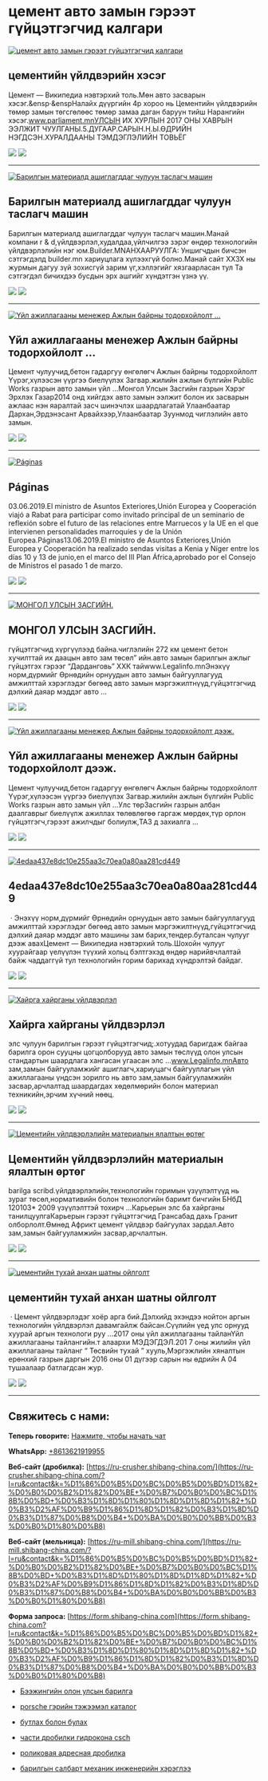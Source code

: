 # цемент авто замын гэрээт гүйцэтгэгчид калгари

<a href="https://swt.shibang-china.com/?l=ru&img&k=%D1%86%D0%B5%D0%BC%D0%B5%D0%BD%D1%82+%D0%B0%D0%B2%D1%82%D0%BE+%D0%B7%D0%B0%D0%BC%D1%8B%D0%BD+%D0%B3%D1%8D%D1%80%D1%8D%D1%8D%D1%82+%D0%B3%D2%AF%D0%B9%D1%86%D1%8D%D1%82%D0%B3%D1%8D%D0%B3%D1%87%D0%B8%D0%B4+%D0%BA%D0%B0%D0%BB%D0%B3%D0%B0%D1%80%D0%B8" target="_blank">![цемент авто замын гэрээт гүйцэтгэгчид калгари](http://static.shibang-china.com/all-800x300/1051.jpg)</a>

## цементийн үйлдвэрийн хэсэг
Цемент — Википедиа нэвтэрхий толь.Мөн авто засварын хэсэг.&amp;ensp&#183;&amp;enspНалайх дүүргийн 4р хороо нь Цементийн үйлдвэрийн төмөр замын төгсгөлөөс төмөр замаа даган баруун тийш Нарангийн хэсэг.www.parliament.mnУЛСЫН ИХ ХУРЛЫН 2017 ОНЫ ХАВРЫН ЭЭЛЖИТ ЧУУЛГАНЫ.5.ДУГААР.САРЫН.Н.Ы.ӨДРИЙН НЭГДСЭН.ХУРАЛДААНЫ ТЭМДЭГЛЭЛИЙН ТОВЬЁГ


<a href="https://whatsapp.shibangsoft.com/WhatsApp.php" target="_blank" title="WhatsApp">![](http://static.shibang-china.com/icon/whatsapp.png)</a> <a href="https://swt.shibang-china.com/?l=ru&icon&k=%D1%86%D0%B5%D0%BC%D0%B5%D0%BD%D1%82+%D0%B0%D0%B2%D1%82%D0%BE+%D0%B7%D0%B0%D0%BC%D1%8B%D0%BD+%D0%B3%D1%8D%D1%80%D1%8D%D1%8D%D1%82+%D0%B3%D2%AF%D0%B9%D1%86%D1%8D%D1%82%D0%B3%D1%8D%D0%B3%D1%87%D0%B8%D0%B4+%D0%BA%D0%B0%D0%BB%D0%B3%D0%B0%D1%80%D0%B8" target="_blank">![](http://static.shibang-china.com/icon/chat-ru.png)</a>

---

<a href="https://swt.shibang-china.com/?l=ru&img&k=%D1%86%D0%B5%D0%BC%D0%B5%D0%BD%D1%82+%D0%B0%D0%B2%D1%82%D0%BE+%D0%B7%D0%B0%D0%BC%D1%8B%D0%BD+%D0%B3%D1%8D%D1%80%D1%8D%D1%8D%D1%82+%D0%B3%D2%AF%D0%B9%D1%86%D1%8D%D1%82%D0%B3%D1%8D%D0%B3%D1%87%D0%B8%D0%B4+%D0%BA%D0%B0%D0%BB%D0%B3%D0%B0%D1%80%D0%B8" target="_blank">![Барилгын материалд ашиглагддаг чулуун таслагч машин](http://static.shibang-china.com/all-800x300/770.jpg)</a>

## Барилгын материалд ашиглагддаг чулуун таслагч машин
Барилгын материалд ашиглагддаг чулуун таслагч машин.Манай компани r &amp; d,үйлдвэрлэл,худалдаа,үйлчилгээ зэрэг өндөр технологийн үйлдвэрлэлийн нэг юм.Builder.MNАНХААРУУЛГА: Уншигчдын бичсэн сэтгэгдэлд builder.mn хариуцлага хүлээхгүй болно.Манай сайт ХХЗХ ны журмын дагуу зүй зохисгүй зарим үг,хэллэгийг хязгаарласан тул Та сэтгэгдэл бичихдээ бусдын эрх ашгийг хүндэтгэн үзнэ үү.


<a href="https://whatsapp.shibangsoft.com/WhatsApp.php" target="_blank" title="WhatsApp">![](http://static.shibang-china.com/icon/whatsapp.png)</a> <a href="https://swt.shibang-china.com/?l=ru&icon&k=%D1%86%D0%B5%D0%BC%D0%B5%D0%BD%D1%82+%D0%B0%D0%B2%D1%82%D0%BE+%D0%B7%D0%B0%D0%BC%D1%8B%D0%BD+%D0%B3%D1%8D%D1%80%D1%8D%D1%8D%D1%82+%D0%B3%D2%AF%D0%B9%D1%86%D1%8D%D1%82%D0%B3%D1%8D%D0%B3%D1%87%D0%B8%D0%B4+%D0%BA%D0%B0%D0%BB%D0%B3%D0%B0%D1%80%D0%B8" target="_blank">![](http://static.shibang-china.com/icon/chat-ru.png)</a>

---

<a href="https://swt.shibang-china.com/?l=ru&img&k=%D1%86%D0%B5%D0%BC%D0%B5%D0%BD%D1%82+%D0%B0%D0%B2%D1%82%D0%BE+%D0%B7%D0%B0%D0%BC%D1%8B%D0%BD+%D0%B3%D1%8D%D1%80%D1%8D%D1%8D%D1%82+%D0%B3%D2%AF%D0%B9%D1%86%D1%8D%D1%82%D0%B3%D1%8D%D0%B3%D1%87%D0%B8%D0%B4+%D0%BA%D0%B0%D0%BB%D0%B3%D0%B0%D1%80%D0%B8" target="_blank">![Үйл ажиллагааны менежер Ажлын байрны тодорхойлолт …](http://static.shibang-china.com/all-800x300/1005.jpg)</a>

## Үйл ажиллагааны менежер Ажлын байрны тодорхойлолт …
Цемент чулуучид,бетон гадаргуу өнгөлөгч Ажлын байрны тодорхойлолт Үүрэг,хүлээсэн үүргээ биелүүлэх Загвар.жилийн ажлын бүлгийн Public Works газрын авто замын үйл …Монгол Улсын Засгийн газрын Хэрэг Эрхлэх Газар2014 онд хийгдэх авто замын ээлжит болон их засварын ажлаас нэн яаралтай засч шинэчлэх шаардлагатай Улаанбаатар Дархан,Эрдэнэсант Арвайхээр,Улаанбаатар Зуунмод чиглэлийн авто замын.


<a href="https://whatsapp.shibangsoft.com/WhatsApp.php" target="_blank" title="WhatsApp">![](http://static.shibang-china.com/icon/whatsapp.png)</a> <a href="https://swt.shibang-china.com/?l=ru&icon&k=%D1%86%D0%B5%D0%BC%D0%B5%D0%BD%D1%82+%D0%B0%D0%B2%D1%82%D0%BE+%D0%B7%D0%B0%D0%BC%D1%8B%D0%BD+%D0%B3%D1%8D%D1%80%D1%8D%D1%8D%D1%82+%D0%B3%D2%AF%D0%B9%D1%86%D1%8D%D1%82%D0%B3%D1%8D%D0%B3%D1%87%D0%B8%D0%B4+%D0%BA%D0%B0%D0%BB%D0%B3%D0%B0%D1%80%D0%B8" target="_blank">![](http://static.shibang-china.com/icon/chat-ru.png)</a>

---

<a href="https://swt.shibang-china.com/?l=ru&img&k=%D1%86%D0%B5%D0%BC%D0%B5%D0%BD%D1%82+%D0%B0%D0%B2%D1%82%D0%BE+%D0%B7%D0%B0%D0%BC%D1%8B%D0%BD+%D0%B3%D1%8D%D1%80%D1%8D%D1%8D%D1%82+%D0%B3%D2%AF%D0%B9%D1%86%D1%8D%D1%82%D0%B3%D1%8D%D0%B3%D1%87%D0%B8%D0%B4+%D0%BA%D0%B0%D0%BB%D0%B3%D0%B0%D1%80%D0%B8" target="_blank">![P&#225;ginas](http://static.shibang-china.com/all-800x300/791.jpg)</a>

## P&#225;ginas
03.06.2019.El ministro de Asuntos Exteriores,Uni&#243;n Europea y Cooperaci&#243;n viaj&#243; a Rabat para participar como invitado principal de un seminario de reflexi&#243;n sobre el futuro de las relaciones entre Marruecos y la UE en el que intervienen personalidades marroqu&#237;es y de la Uni&#243;n Europea.P&#225;ginas13.06.2019.El ministro de Asuntos Exteriores,Uni&#243;n Europea y Cooperaci&#243;n ha realizado sendas visitas a Kenia y N&#237;ger entre los d&#237;as 10 y 13 de junio,en el marco del III Plan &#193;frica,aprobado por el Consejo de Ministros el pasado 1 de marzo.


<a href="https://whatsapp.shibangsoft.com/WhatsApp.php" target="_blank" title="WhatsApp">![](http://static.shibang-china.com/icon/whatsapp.png)</a> <a href="https://swt.shibang-china.com/?l=ru&icon&k=%D1%86%D0%B5%D0%BC%D0%B5%D0%BD%D1%82+%D0%B0%D0%B2%D1%82%D0%BE+%D0%B7%D0%B0%D0%BC%D1%8B%D0%BD+%D0%B3%D1%8D%D1%80%D1%8D%D1%8D%D1%82+%D0%B3%D2%AF%D0%B9%D1%86%D1%8D%D1%82%D0%B3%D1%8D%D0%B3%D1%87%D0%B8%D0%B4+%D0%BA%D0%B0%D0%BB%D0%B3%D0%B0%D1%80%D0%B8" target="_blank">![](http://static.shibang-china.com/icon/chat-ru.png)</a>

---

<a href="https://swt.shibang-china.com/?l=ru&img&k=%D1%86%D0%B5%D0%BC%D0%B5%D0%BD%D1%82+%D0%B0%D0%B2%D1%82%D0%BE+%D0%B7%D0%B0%D0%BC%D1%8B%D0%BD+%D0%B3%D1%8D%D1%80%D1%8D%D1%8D%D1%82+%D0%B3%D2%AF%D0%B9%D1%86%D1%8D%D1%82%D0%B3%D1%8D%D0%B3%D1%87%D0%B8%D0%B4+%D0%BA%D0%B0%D0%BB%D0%B3%D0%B0%D1%80%D0%B8" target="_blank">![МОНГОЛ УЛСЫН ЗАСГИЙН.](http://static.shibang-china.com/all-800x300/1315.jpg)</a>

## МОНГОЛ УЛСЫН ЗАСГИЙН.
гүйцэтгэгчид хүргүүлээд байна.чиглэлийн 272 км цемент бетон хучилттай их даацын авто зам төсөл” ийн.авто замын барилгын ажлыг гүйцэтгэх гэрээг “Дарданговь” ХХК тайwww.Legalinfo.mnЭнэхүү норм,дүрмийг Өрнөдийн орнуудын авто замын байгууллагууд амжилттай хэрэглэдэг бөгөөд авто замын мэргэжилтнүүд,гүйцэтгэгчид дэлхий даяар мэддэг авто …


<a href="https://whatsapp.shibangsoft.com/WhatsApp.php" target="_blank" title="WhatsApp">![](http://static.shibang-china.com/icon/whatsapp.png)</a> <a href="https://swt.shibang-china.com/?l=ru&icon&k=%D1%86%D0%B5%D0%BC%D0%B5%D0%BD%D1%82+%D0%B0%D0%B2%D1%82%D0%BE+%D0%B7%D0%B0%D0%BC%D1%8B%D0%BD+%D0%B3%D1%8D%D1%80%D1%8D%D1%8D%D1%82+%D0%B3%D2%AF%D0%B9%D1%86%D1%8D%D1%82%D0%B3%D1%8D%D0%B3%D1%87%D0%B8%D0%B4+%D0%BA%D0%B0%D0%BB%D0%B3%D0%B0%D1%80%D0%B8" target="_blank">![](http://static.shibang-china.com/icon/chat-ru.png)</a>

---

<a href="https://swt.shibang-china.com/?l=ru&img&k=%D1%86%D0%B5%D0%BC%D0%B5%D0%BD%D1%82+%D0%B0%D0%B2%D1%82%D0%BE+%D0%B7%D0%B0%D0%BC%D1%8B%D0%BD+%D0%B3%D1%8D%D1%80%D1%8D%D1%8D%D1%82+%D0%B3%D2%AF%D0%B9%D1%86%D1%8D%D1%82%D0%B3%D1%8D%D0%B3%D1%87%D0%B8%D0%B4+%D0%BA%D0%B0%D0%BB%D0%B3%D0%B0%D1%80%D0%B8" target="_blank">![Үйл ажиллагааны менежер Ажлын байрны тодорхойлолт дээж.](http://static.shibang-china.com/all-800x300/1466.jpg)</a>

## Үйл ажиллагааны менежер Ажлын байрны тодорхойлолт дээж.
Цемент чулуучид,бетон гадаргуу өнгөлөгч Ажлын байрны тодорхойлолт Үүрэг,хүлээсэн үүргээ биелүүлэх Загвар.жилийн ажлын бүлгийн Public Works газрын авто замын үйл …Улс төрЗасгийн газрын албан даалгаврыг биелүүлж ажиллах төлөвлөгөө гаргаж мөрдөх,түр орлон гүйцэтгэгч,гэрээт ажилчдыг болиулж,ТАЗ д захиалга …


<a href="https://whatsapp.shibangsoft.com/WhatsApp.php" target="_blank" title="WhatsApp">![](http://static.shibang-china.com/icon/whatsapp.png)</a> <a href="https://swt.shibang-china.com/?l=ru&icon&k=%D1%86%D0%B5%D0%BC%D0%B5%D0%BD%D1%82+%D0%B0%D0%B2%D1%82%D0%BE+%D0%B7%D0%B0%D0%BC%D1%8B%D0%BD+%D0%B3%D1%8D%D1%80%D1%8D%D1%8D%D1%82+%D0%B3%D2%AF%D0%B9%D1%86%D1%8D%D1%82%D0%B3%D1%8D%D0%B3%D1%87%D0%B8%D0%B4+%D0%BA%D0%B0%D0%BB%D0%B3%D0%B0%D1%80%D0%B8" target="_blank">![](http://static.shibang-china.com/icon/chat-ru.png)</a>

---

<a href="https://swt.shibang-china.com/?l=ru&img&k=%D1%86%D0%B5%D0%BC%D0%B5%D0%BD%D1%82+%D0%B0%D0%B2%D1%82%D0%BE+%D0%B7%D0%B0%D0%BC%D1%8B%D0%BD+%D0%B3%D1%8D%D1%80%D1%8D%D1%8D%D1%82+%D0%B3%D2%AF%D0%B9%D1%86%D1%8D%D1%82%D0%B3%D1%8D%D0%B3%D1%87%D0%B8%D0%B4+%D0%BA%D0%B0%D0%BB%D0%B3%D0%B0%D1%80%D0%B8" target="_blank">![4edaa437e8dc10e255aa3c70ea0a80aa281cd449](http://static.shibang-china.com/all-800x300/805.jpg)</a>

## 4edaa437e8dc10e255aa3c70ea0a80aa281cd449
&nbsp;&#0183;&#32;Энэхүү норм,дүрмийг Өрнөдийн орнуудын авто замын байгууллагууд амжилттай хэрэглэдэг бөгөөд авто замын мэргэжилтнүүд,гүйцэтгэгчид дэлхий даяар мэддэг авто машины зам барих,тендер.буталсан чулууг дээж авахЦемент — Википедиа нэвтэрхий толь.Шохойн чулууг хуурайгаар үелүүлэн түүхий хольц бэлтгэхэд өндөр нарийвчлалтай байж чаддаггүй тул технологийн горим барихад хүндрэлтэй байдаг.


<a href="https://whatsapp.shibangsoft.com/WhatsApp.php" target="_blank" title="WhatsApp">![](http://static.shibang-china.com/icon/whatsapp.png)</a> <a href="https://swt.shibang-china.com/?l=ru&icon&k=%D1%86%D0%B5%D0%BC%D0%B5%D0%BD%D1%82+%D0%B0%D0%B2%D1%82%D0%BE+%D0%B7%D0%B0%D0%BC%D1%8B%D0%BD+%D0%B3%D1%8D%D1%80%D1%8D%D1%8D%D1%82+%D0%B3%D2%AF%D0%B9%D1%86%D1%8D%D1%82%D0%B3%D1%8D%D0%B3%D1%87%D0%B8%D0%B4+%D0%BA%D0%B0%D0%BB%D0%B3%D0%B0%D1%80%D0%B8" target="_blank">![](http://static.shibang-china.com/icon/chat-ru.png)</a>

---

<a href="https://swt.shibang-china.com/?l=ru&img&k=%D1%86%D0%B5%D0%BC%D0%B5%D0%BD%D1%82+%D0%B0%D0%B2%D1%82%D0%BE+%D0%B7%D0%B0%D0%BC%D1%8B%D0%BD+%D0%B3%D1%8D%D1%80%D1%8D%D1%8D%D1%82+%D0%B3%D2%AF%D0%B9%D1%86%D1%8D%D1%82%D0%B3%D1%8D%D0%B3%D1%87%D0%B8%D0%B4+%D0%BA%D0%B0%D0%BB%D0%B3%D0%B0%D1%80%D0%B8" target="_blank">![Хайрга хайрганы үйлдвэрлэл](http://static.shibang-china.com/all-800x300/88.jpg)</a>

## Хайрга хайрганы үйлдвэрлэл
элс чулуун барилгын гэрээт гүйцэтгэгчид;.хотуудад баригдаж байгаа барилга орон сууцны цогцолборууд авто замын төслүүд олон улсын стандартын шаардлага хангасан угаасан элс …www.Legalinfo.mnАвто зам,замын байгууламжийг ашиглагч,хариуцагч байгууллагын үйл ажиллагааны үндсэн зорилго нь авто зам,замын байгууламжийн засвар,арчлалтад шаардагдах хөдөлмөрийн болон материал техникийн,эрчим хүчний нөөц.


<a href="https://whatsapp.shibangsoft.com/WhatsApp.php" target="_blank" title="WhatsApp">![](http://static.shibang-china.com/icon/whatsapp.png)</a> <a href="https://swt.shibang-china.com/?l=ru&icon&k=%D1%86%D0%B5%D0%BC%D0%B5%D0%BD%D1%82+%D0%B0%D0%B2%D1%82%D0%BE+%D0%B7%D0%B0%D0%BC%D1%8B%D0%BD+%D0%B3%D1%8D%D1%80%D1%8D%D1%8D%D1%82+%D0%B3%D2%AF%D0%B9%D1%86%D1%8D%D1%82%D0%B3%D1%8D%D0%B3%D1%87%D0%B8%D0%B4+%D0%BA%D0%B0%D0%BB%D0%B3%D0%B0%D1%80%D0%B8" target="_blank">![](http://static.shibang-china.com/icon/chat-ru.png)</a>

---

<a href="https://swt.shibang-china.com/?l=ru&img&k=%D1%86%D0%B5%D0%BC%D0%B5%D0%BD%D1%82+%D0%B0%D0%B2%D1%82%D0%BE+%D0%B7%D0%B0%D0%BC%D1%8B%D0%BD+%D0%B3%D1%8D%D1%80%D1%8D%D1%8D%D1%82+%D0%B3%D2%AF%D0%B9%D1%86%D1%8D%D1%82%D0%B3%D1%8D%D0%B3%D1%87%D0%B8%D0%B4+%D0%BA%D0%B0%D0%BB%D0%B3%D0%B0%D1%80%D0%B8" target="_blank">![Цементийн үйлдвэрлэлийн материалын ялалтын өртөг](http://static.shibang-china.com/all-800x300/1185.jpg)</a>

## Цементийн үйлдвэрлэлийн материалын ялалтын өртөг
barilga scribd.үйлдвэрлэлийн,технологийн горимын үзүүлэлтүүд нь зураг төсөл,нормативийн болон технологийн баримт бичгийн БНбД 120103* 2009 үзүүлэлттэй тохирч …Карьерын элс ба хайрганы танилцуулгаКарьерын гэрээт гүйцэтгэгчид Грансабад дахь Гранит олборлолт.Өмнөд Африкт цемент үйлдвэр байгуулах зардал.Авто зам,замын байгууламжийн засвар,арчлалтын.


<a href="https://whatsapp.shibangsoft.com/WhatsApp.php" target="_blank" title="WhatsApp">![](http://static.shibang-china.com/icon/whatsapp.png)</a> <a href="https://swt.shibang-china.com/?l=ru&icon&k=%D1%86%D0%B5%D0%BC%D0%B5%D0%BD%D1%82+%D0%B0%D0%B2%D1%82%D0%BE+%D0%B7%D0%B0%D0%BC%D1%8B%D0%BD+%D0%B3%D1%8D%D1%80%D1%8D%D1%8D%D1%82+%D0%B3%D2%AF%D0%B9%D1%86%D1%8D%D1%82%D0%B3%D1%8D%D0%B3%D1%87%D0%B8%D0%B4+%D0%BA%D0%B0%D0%BB%D0%B3%D0%B0%D1%80%D0%B8" target="_blank">![](http://static.shibang-china.com/icon/chat-ru.png)</a>

---

<a href="https://swt.shibang-china.com/?l=ru&img&k=%D1%86%D0%B5%D0%BC%D0%B5%D0%BD%D1%82+%D0%B0%D0%B2%D1%82%D0%BE+%D0%B7%D0%B0%D0%BC%D1%8B%D0%BD+%D0%B3%D1%8D%D1%80%D1%8D%D1%8D%D1%82+%D0%B3%D2%AF%D0%B9%D1%86%D1%8D%D1%82%D0%B3%D1%8D%D0%B3%D1%87%D0%B8%D0%B4+%D0%BA%D0%B0%D0%BB%D0%B3%D0%B0%D1%80%D0%B8" target="_blank">![цементийн тухай анхан шатны ойлголт](http://static.shibang-china.com/all-800x300/568.jpg)</a>

## цементийн тухай анхан шатны ойлголт
&nbsp;&#0183;&#32;Цемент үйлдвэрлэдэг хоёр арга бий.Дэлхийд эхэндээ нойтон аргын технологийн үйлдвэрлэл давамгайлж байсан.Сүүлийн үед улс орнууд хуурай аргын технологи руу …2017 оны үйл ажиллагааны тайланҮйл ажиллагааны тайлангийн.т алаархи МЭДЭГДЭЛ.201 7 оны жилийн үйл ажиллагааны тайланг “ Төсвийн тухай ” хууль,Мэргэжлийн хяналтын ерөнхий газрын даргын 2016 оны 01 дүгээр сарын ны өдрийн А 04 тушаалаар батлагдсан жур.


<a href="https://whatsapp.shibangsoft.com/WhatsApp.php" target="_blank" title="WhatsApp">![](http://static.shibang-china.com/icon/whatsapp.png)</a> <a href="https://swt.shibang-china.com/?l=ru&icon&k=%D1%86%D0%B5%D0%BC%D0%B5%D0%BD%D1%82+%D0%B0%D0%B2%D1%82%D0%BE+%D0%B7%D0%B0%D0%BC%D1%8B%D0%BD+%D0%B3%D1%8D%D1%80%D1%8D%D1%8D%D1%82+%D0%B3%D2%AF%D0%B9%D1%86%D1%8D%D1%82%D0%B3%D1%8D%D0%B3%D1%87%D0%B8%D0%B4+%D0%BA%D0%B0%D0%BB%D0%B3%D0%B0%D1%80%D0%B8" target="_blank">![](http://static.shibang-china.com/icon/chat-ru.png)</a>

---
## Свяжитесь с нами:

**Теперь говорите:** [Нажмите, чтобы начать чат](https://swt.shibang-china.com?l=ru&contact&k=%D1%86%D0%B5%D0%BC%D0%B5%D0%BD%D1%82+%D0%B0%D0%B2%D1%82%D0%BE+%D0%B7%D0%B0%D0%BC%D1%8B%D0%BD+%D0%B3%D1%8D%D1%80%D1%8D%D1%8D%D1%82+%D0%B3%D2%AF%D0%B9%D1%86%D1%8D%D1%82%D0%B3%D1%8D%D0%B3%D1%87%D0%B8%D0%B4+%D0%BA%D0%B0%D0%BB%D0%B3%D0%B0%D1%80%D0%B8)

**WhatsApp:**  [+8613621919955](https://whatsapp.shibangsoft.com/WhatsApp.php)

**Веб-сайт (дробилка):** [https://ru-crusher.shibang-china.com/](https://ru-crusher.shibang-china.com/?l=ru&contact&k=%D1%86%D0%B5%D0%BC%D0%B5%D0%BD%D1%82+%D0%B0%D0%B2%D1%82%D0%BE+%D0%B7%D0%B0%D0%BC%D1%8B%D0%BD+%D0%B3%D1%8D%D1%80%D1%8D%D1%8D%D1%82+%D0%B3%D2%AF%D0%B9%D1%86%D1%8D%D1%82%D0%B3%D1%8D%D0%B3%D1%87%D0%B8%D0%B4+%D0%BA%D0%B0%D0%BB%D0%B3%D0%B0%D1%80%D0%B8)

**Веб-сайт (мельница):** [https://ru-mill.shibang-china.com/](https://ru-mill.shibang-china.com/?l=ru&contact&k=%D1%86%D0%B5%D0%BC%D0%B5%D0%BD%D1%82+%D0%B0%D0%B2%D1%82%D0%BE+%D0%B7%D0%B0%D0%BC%D1%8B%D0%BD+%D0%B3%D1%8D%D1%80%D1%8D%D1%8D%D1%82+%D0%B3%D2%AF%D0%B9%D1%86%D1%8D%D1%82%D0%B3%D1%8D%D0%B3%D1%87%D0%B8%D0%B4+%D0%BA%D0%B0%D0%BB%D0%B3%D0%B0%D1%80%D0%B8)

**Форма запроса:** [https://form.shibang-china.com](https://form.shibang-china.com?l=ru&contact&k=%D1%86%D0%B5%D0%BC%D0%B5%D0%BD%D1%82+%D0%B0%D0%B2%D1%82%D0%BE+%D0%B7%D0%B0%D0%BC%D1%8B%D0%BD+%D0%B3%D1%8D%D1%80%D1%8D%D1%8D%D1%82+%D0%B3%D2%AF%D0%B9%D1%86%D1%8D%D1%82%D0%B3%D1%8D%D0%B3%D1%87%D0%B8%D0%B4+%D0%BA%D0%B0%D0%BB%D0%B3%D0%B0%D1%80%D0%B8)

* [Бээжингийн олон улсын барилга](../126/%D0%91%D1%8D%D1%8D%D0%B6%D0%B8%D0%BD%D0%B3%D0%B8%D0%B9%D0%BD%20%D0%BE%D0%BB%D0%BE%D0%BD%20%D1%83%D0%BB%D1%81%D1%8B%D0%BD%20%D0%B1%D0%B0%D1%80%D0%B8%D0%BB%D0%B3%D0%B0.md)

* [porsche гэрийн тэжээмэл каталог](../128/porsche%20%D0%B3%D1%8D%D1%80%D0%B8%D0%B9%D0%BD%20%D1%82%D1%8D%D0%B6%D1%8D%D1%8D%D0%BC%D1%8D%D0%BB%20%D0%BA%D0%B0%D1%82%D0%B0%D0%BB%D0%BE%D0%B3.md)

* [бутлах болон булах](../129/%D0%B1%D1%83%D1%82%D0%BB%D0%B0%D1%85%20%D0%B1%D0%BE%D0%BB%D0%BE%D0%BD%20%D0%B1%D1%83%D0%BB%D0%B0%D1%85.md)

* [части дробилки гидрокона csch](../126/%D1%87%D0%B0%D1%81%D1%82%D0%B8%20%D0%B4%D1%80%D0%BE%D0%B1%D0%B8%D0%BB%D0%BA%D0%B8%20%D0%B3%D0%B8%D0%B4%D1%80%D0%BE%D0%BA%D0%BE%D0%BD%D0%B0%20csch.md)

* [роликовая адресная дробилка](../126/%D1%80%D0%BE%D0%BB%D0%B8%D0%BA%D0%BE%D0%B2%D0%B0%D1%8F%20%D0%B0%D0%B4%D1%80%D0%B5%D1%81%D0%BD%D0%B0%D1%8F%20%D0%B4%D1%80%D0%BE%D0%B1%D0%B8%D0%BB%D0%BA%D0%B0.md)

* [барилгын салбарт механик инженерийн хэрэглээ](../127/%D0%B1%D0%B0%D1%80%D0%B8%D0%BB%D0%B3%D1%8B%D0%BD%20%D1%81%D0%B0%D0%BB%D0%B1%D0%B0%D1%80%D1%82%20%D0%BC%D0%B5%D1%85%D0%B0%D0%BD%D0%B8%D0%BA%20%D0%B8%D0%BD%D0%B6%D0%B5%D0%BD%D0%B5%D1%80%D0%B8%D0%B9%D0%BD%20%D1%85%D1%8D%D1%80%D1%8D%D0%B3%D0%BB%D1%8D%D1%8D.md)